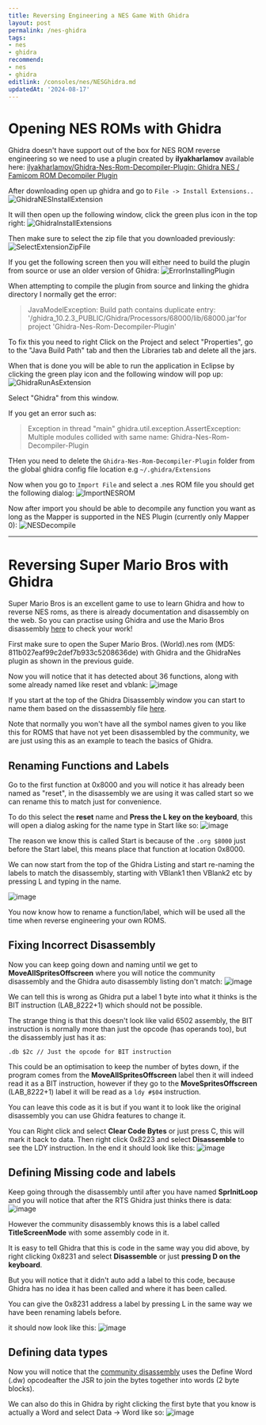 ```yaml
---
title: Reversing Engineering a NES Game With Ghidra
layout: post
permalink: /nes-ghidra
tags:
- nes
- ghidra
recommend:
- nes
- ghidra
editlink: /consoles/nes/NESGhidra.md
updatedAt: '2024-08-17'
---
```



# Opening NES ROMs with Ghidra
Ghidra doesn't have support out of the box for NES ROM reverse engineering so we need to use a plugin created by **ilyakharlamov** available here:
[ilyakharlamov/Ghidra-Nes-Rom-Decompiler-Plugin: Ghidra NES / Famicom ROM Decompiler Plugin](https://github.com/ilyakharlamov/Ghidra-Nes-Rom-Decompiler-Plugin)

After downloading open up ghidra and go to `File -> Install Extensions..`
![GhidraNESInstallExtension](https://user-images.githubusercontent.com/40120498/235518649-ed162f5f-ff90-4faa-b199-b59109b2b1ce.jpeg)

It will then open up the following window, click the green plus icon in the top right:
![GhidraInstallExtensions](https://user-images.githubusercontent.com/40120498/235519010-4fd53d8c-643a-45fb-8edf-ffa2ff10ef2a.jpeg)

Then make sure to select the zip file that you downloaded previously:
![SelectExtensionZipFile](https://user-images.githubusercontent.com/40120498/235519239-7c4f2fec-daac-4e73-8d06-1f29dcf1e9b0.jpeg)

If you get the following screen then you will either need to build the plugin from source or use an older version of Ghidra:
![ErrorInstallingPlugin](https://user-images.githubusercontent.com/40120498/235519452-472736aa-fadf-4b20-9756-b7456c601cae.jpeg)

When attempting to compile the plugin from source and linking the ghidra directory I normally get the error:
> JavaModelException: Build path contains duplicate entry: '/ghidra_10.2.3_PUBLIC/Ghidra/Processors/68000/lib/68000.jar'for project 'Ghidra-Nes-Rom-Decompiler-Plugin'

To fix this you need to right Click on the Project and select "Properties", go to the "Java Build Path" tab and then the Libraries tab and delete all the jars.

When that is done you will be able to run the application in Eclipse by clicking the green play icon and the following window will pop up:
![GhidraRunAsExtension](https://user-images.githubusercontent.com/40120498/235523073-0428ba75-ebab-40c0-91d8-72182a37a9b1.jpeg)

Select "Ghidra" from this window.

If you get an error such as:
> Exception in thread "main" ghidra.util.exception.AssertException: Multiple modules collided with same name: Ghidra-Nes-Rom-Decompiler-Plugin

THen you need to delete the `Ghidra-Nes-Rom-Decompiler-Plugin` folder from the global ghidra config file location e.g `~/.ghidra/Extensions`

Now when you go to `Import File` and select a .nes ROM file you should get the following dialog:
![ImportNESROM](https://user-images.githubusercontent.com/40120498/235524698-6024d805-fddd-4079-aee2-0a7a61ffc2e2.jpeg)

Now after import you should be able to decompile any function you want as long as the Mapper is supported in the NES Plugin (currently only Mapper 0):
![NESDecompile](https://user-images.githubusercontent.com/40120498/235525315-360f63fb-2203-41c2-bd95-9e1f68df8c6f.jpeg)

---
# Reversing Super Mario Bros with Ghidra
Super Mario Bros is an excellent game to use to learn Ghidra and how to reverse NES roms, as there is already documentation and disassembly on the web. So you can practise using Ghidra and use the Mario Bros disassembly [here](https://gist.github.com/1wErt3r/4048722) to check your work!

First make sure to open the Super Mario Bros. (World).nes rom (MD5: 811b027eaf99c2def7b933c5208636de) with Ghidra and the GhidraNes plugin as shown in the previous guide.

Now you will notice that it has detected about 36 functions, along with some already named like reset and vblank:
![image](https://github.com/user-attachments/assets/ed487352-eed1-4f19-881d-13ea7b021944)

If you start at the top of the Ghidra Disassembly window you can start to name them based on the dissassembly file [here](https://gist.github.com/1wErt3r/4048722).

Note that normally you won't have all the symbol names given to you like this for ROMS that have not yet been disassembled by the community, we are just using this as an example to teach the basics of Ghidra.

## Renaming Functions and Labels
Go to the first function at 0x8000 and you will notice it has already been named as "reset", in the disassembly we are using it was called start so we can rename this to match just for convenience. 

To do this select the **reset** name and **Press the L key on the keyboard**, this will open a dialog asking for the name type in Start like so:
![image](https://github.com/user-attachments/assets/005a86cc-a6d3-46ca-aa47-beecf1da8847)


The reason we know this is called Start is because of the `.org $8000` just before the Start label, this means place that function at location 0x8000.

We can now start from the top of the Ghidra Listing and start re-naming the labels to match the disassembly, starting with VBlank1 then VBlank2 etc by pressing L and typing in the name.

![image](https://github.com/user-attachments/assets/0d2b8811-8712-4ffd-a43f-b89ec43b3910)


You now know how to rename a function/label, which will be used all the time when reverse engineering your own ROMS.

## Fixing Incorrect Disassembly
Now you can keep going down and naming until we get to **MoveAllSpritesOffscreen** where you will notice the community disassembly and the Ghidra auto disassembly listing don't match:
![image](https://github.com/user-attachments/assets/38f86f26-111c-4f69-81cd-fa98e2dbe6cd)

We can tell this is wrong as Ghidra put a label 1 byte into what it thinks is the BIT instruction (LAB_8222+1) which should not be possible.

The strange thing is that this doesn't look like valid 6502 assembly, the BIT instruction is normally more than just the opcode (has operands too), but the disassembly just has it as:
```assembly
.db $2c // Just the opcode for BIT instruction
```

This could be an optimisation to keep the number of bytes down, if the program comes from the **MoveAllSpritesOffscreen** label then it will indeed read it as a BIT instruction, however if they go to the **MoveSpritesOffscreen** (LAB_8222+1) label it will be read as a `ldy #$04` instruction.

You can leave this code as it is but if you want it to look like the original disassembly you can use Ghidra features to change it.

You can Right click and select **Clear Code Bytes** or just press C, this will mark it back to data. Then right click 0x8223 and select **Disassemble** to see the LDY instruction. In the end it should look like this:
![image](https://github.com/user-attachments/assets/a761e376-0b05-4902-bbc5-166e31e51e06)

## Defining Missing code and labels
Keep going through the disassembly until after you have named **SprInitLoop** and you will notice that after the RTS Ghidra just thinks there is data:
![image](https://github.com/user-attachments/assets/9a291e36-0cbe-4abf-804a-f8bec0cb03da)

However the community disassembly knows this is a label called **TitleScreenMode** with some assembly code in it.

It is easy to tell Ghidra that this is code in the same way you did above, by right clicking 0x8231 and select **Disassemble** or just **pressing D on the keyboard**.

But you will notice that it didn't auto add a label to this code, because Ghidra has no idea it has been called and where it has been called.

You can give the 0x8231 address a label by pressing L in the same way we have been renaming labels before.

it should now look like this:
![image](https://github.com/user-attachments/assets/9d35da14-df61-45cf-bbed-814d6b470737)


## Defining data types
Now you will notice that the [community disassembly](https://gist.github.com/1wErt3r/4048722) uses the Define Word (.dw) opcodeafter the JSR to join the bytes together into words (2 byte blocks).

We can also do this in Ghidra by right clicking the first byte that you know is actually a Word and select Data -> Word like so:
![image](https://github.com/user-attachments/assets/23a7fcfa-c4a1-44d3-8f63-1791af76a5ce)



